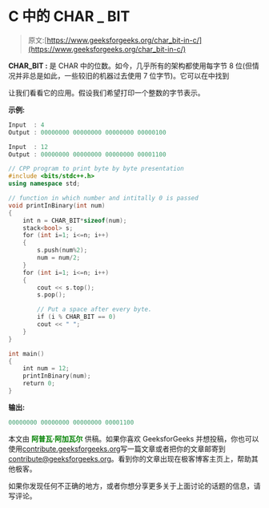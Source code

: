 # C 中的 CHAR _ BIT

> 原文:[https://www.geeksforgeeks.org/char_bit-in-c/](https://www.geeksforgeeks.org/char_bit-in-c/)

**CHAR_BIT :** 是 CHAR 中的位数。如今，几乎所有的架构都使用每字节 8 位(但情况并非总是如此，一些较旧的机器过去使用 7 位字节)。它可以在中找到

让我们看看它的应用。假设我们希望打印一个整数的字节表示。

**示例:**

```cpp
Input  : 4
Output : 00000000 00000000 00000000 00000100

Input  : 12
Output : 00000000 00000000 00000000 00001100 

```

```cpp
// CPP program to print byte by byte presentation
#include <bits/stdc++.h>
using namespace std;

// function in which number and intitally 0 is passed
void printInBinary(int num)
{
    int n = CHAR_BIT*sizeof(num);
    stack<bool> s;
    for (int i=1; i<=n; i++)
    {
        s.push(num%2);
        num = num/2; 
    }     
    for (int i=1; i<=n; i++)
    {
        cout << s.top();
        s.pop();

        // Put a space after every byte. 
        if (i % CHAR_BIT == 0)
        cout << " "; 
    }
}

int main()
{
    int num = 12;
    printInBinary(num);
    return 0;
}
```

**输出:**

```cpp
00000000 00000000 00000000 00001100 

```

本文由 <font color="green">**阿普瓦·阿加瓦尔**</font> 供稿。如果你喜欢 GeeksforGeeks 并想投稿，你也可以使用[contribute.geeksforgeeks.org](http://www.contribute.geeksforgeeks.org)写一篇文章或者把你的文章邮寄到 contribute@geeksforgeeks.org。看到你的文章出现在极客博客主页上，帮助其他极客。

如果你发现任何不正确的地方，或者你想分享更多关于上面讨论的话题的信息，请写评论。